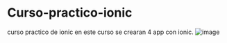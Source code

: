# Curso-practico-ionic
curso practico de ionic en este curso se crearan 4 app con ionic.
![image](https://github.com/user-attachments/assets/3b930f09-a6b6-46f4-800c-d64410892cfc)

